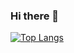 ### Hi there 👋

[![Top Langs](https://github-readme-stats.vercel.app/api/top-langs/?username=Mordvintsevmv&layout=compact)](https://github.com/anuraghazra/github-readme-stats)

<!--
**Mordvintsevmv/Mordvintsevmv** is a ✨ _special_ ✨ repository because its `README.md` (this file) appears on your GitHub profile.

Here are some ideas to get you started:

- 🔭 I’m currently working on ...
- 🌱 I’m currently learning ...
- 👯 I’m looking to collaborate on ...
- 🤔 I’m looking for help with ...
- 💬 Ask me about ...
- 📫 How to reach me: ...
- 😄 Pronouns: ...
- ⚡ Fun fact: ...
-->
